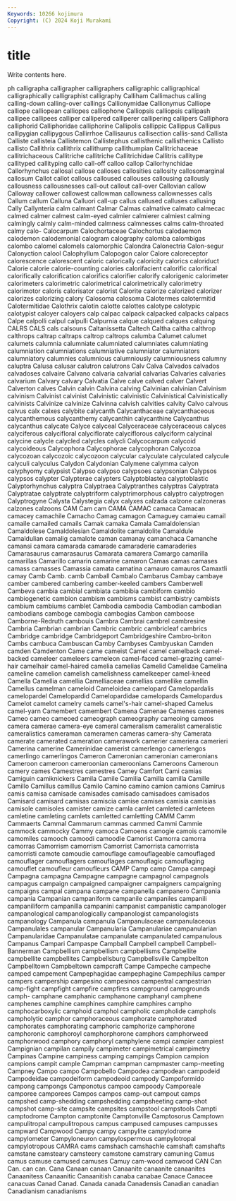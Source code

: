 ```yaml
---
Keywords: 10266 kojimura
Copyright: (C) 2024 Koji Murakami
---
```


# title

Write contents here.



ph calligrapha
calligrapher calligraphers calligraphic calligraphical calligraphically calligraphist calligraphy Calliham Callimachus calling
calling-down calling-over callings Callionymidae Callionymus Calliope calliope calliopean calliopes calliophone
Calliopsis calliopsis callipash callipee callipees calliper callipered calliperer callipering callipers
Calliphora calliphorid Calliphoridae calliphorine Callipolis callippic Callippus Callipus callipygian callipygous
Callirrhoe Callisaurus callisection callis-sand Callista Calliste callisteia Callistemon Callistephus callisthenic
callisthenics Callisto callisto Callithrix callithrix callithump callithumpian Callitrichaceae callitrichaceous Callitriche
callitriche Callitrichidae Callitris callitype callityped callityping callo call-off calloo callop
Callorhynchidae Callorhynchus callosal callose calloses callosities callosity callosomarginal callosum Callot
callot callous calloused callouses callousing callously callousness callousnesses call-out callout
call-over Callovian callow Calloway callower callowest callowman callowness callownesses calls
Callum callum Calluna Calluori call-up callus callused calluses callusing Cally
Callynteria calm calmant Calmar Calmas calmative calmato calmecac calmed calmer
calmest calm-eyed calmier calmierer calmiest calming calmingly calmly calm-minded calmness
calmnesses calms calm-throated calmy calo- Calocarpum Calochortaceae Calochortus calodaemon calodemon
calodemonial calogram calography calomba calombigas calombo calomel calomels calomorphic Calondra
Calonectria Calon-segur Calonyction calool Calophyllum Calopogon calor Calore caloreceptor calorescence
calorescent caloric calorically caloricity calorics caloriduct Calorie calorie calorie-counting calories
calorifacient calorific calorifical calorifically calorification calorifics calorifier calorify calorigenic calorimeter
calorimeters calorimetric calorimetrical calorimetrically calorimetry calorimotor caloris calorisator calorist Calorite
calorize calorized calorizer calorizes calorizing calory Calosoma calosoma Calotermes calotermitid
Calotermitidae Calothrix calotin calotte calottes calotype calotypic calotypist caloyer caloyers
calp calpac calpack calpacked calpacks calpacs Calpe calpolli calpul calpulli
Calpurnia calque calqued calques calquing CALRS CALS cals calsouns Caltanissetta
Caltech Caltha caltha calthrop calthrops caltrap caltraps caltrop caltrops calumba
Calumet calumet calumets calumnia calumniate calumniated calumniates calumniating calumniation calumniations
calumniative calumniator calumniators calumniatory calumnies calumnious calumniously calumniousness calumny caluptra
Calusa calusar calutron calutrons Calv Calva Calvados calvados calvadoses calvaire
Calvano calvaria calvarial calvarias Calvaries calvaries calvarium Calvary calvary Calvatia
Calve calve calved calver Calvert Calverton calves Calvin calvin Calvina
calving Calvinian calvinian Calvinism calvinism Calvinist calvinist Calvinistic calvinistic Calvinistical
Calvinistically calvinists Calvinize calvinize Calvinna calvish calvities calvity Calvo calvous
calvus calx calxes calybite calycanth Calycanthaceae calycanthaceous calycanthemous calycanthemy calycanthin
calycanthine Calycanthus calycanthus calycate Calyce calyceal Calyceraceae calyceraceous calyces calyciferous
calycifloral calyciflorate calyciflorous calyciform calycinal calycine calycle calycled calycles calycli
Calycocarpum calycoid calycoideous Calycophora Calycophorae calycophoran Calycozoa calycozoan calycozoic calycozoon
calycular calyculate calyculated calycule calyculi calyculus Calydon Calydonian Calymene calymma
calyon calyphyomy calypsist Calypso calypso calypsoes calypsonian Calypsos calypsos calypter
Calypterae calypters Calyptoblastea calyptoblastic Calyptorhynchus calyptra Calyptraea Calyptranthes calyptras Calyptrata
Calyptratae calyptrate calyptriform calyptrimorphous calyptro calyptrogen Calyptrogyne Calysta Calystegia calyx
calyxes calzada calzone calzoneras calzones calzoons CAM Cam cam CAMA
CAMAC camaca Camacan camacey camachile Camacho Camag camagon Camaguey camaieu
camail camaile camailed camails Camak camaka Camala Camaldolensian Camaldolese Camaldolesian
Camaldolite camaldolite Camaldule Camaldulian camalig camalote caman camanay camanchaca Camanche
camansi camara camarada camarade camaraderie camaraderies Camarasaurus camarasaurus Camarata camarera
Camargo camarilla camarillas Camarillo camarin camarine camaron Camas camas camases
camass camasses Camassia camata camatina camauro camauros Camaxtli camay Camb
Camb. camb Camball Cambalo Cambarus Cambay cambaye camber cambered cambering
camber-keeled cambers Camberwell Cambeva cambia cambial cambiata cambibia cambiform cambio
cambiogenetic cambion cambism cambisms cambist cambistry cambists cambium cambiums camblet
Cambodia cambodia Cambodian cambodian cambodians camboge cambogia cambogias Cambon camboose
Camborne-Redruth cambouis Cambra Cambrai cambrel cambresine Cambria Cambrian cambrian Cambric
cambric cambricleaf cambrics Cambridge cambridge Cambridgeport Cambridgeshire Cambro-briton Cambs cambuca
Cambuscan Camby Cambyses Cambyuskan Camden camden Camdenton Came came cameist
Camel camel camelback camel-backed cameleer cameleers cameleon camel-faced camel-grazing camel-hair
camelhair camel-haired camelia camelias Camelid Camelidae Camelina cameline camelion camelish
camelishness camelkeeper camel-kneed Camella Camellia camellia Camelliaceae camellias camellike camellin
Camellus camelman cameloid Cameloidea camelopard Camelopardalis camelopardel Camelopardid Camelopardidae camelopards
Camelopardus Camelot camelot camelry camels camel's-hair camel-shaped Camelus camel-yarn Camembert
camembert Camena Camenae Camenes camenes Cameo cameo cameoed cameograph cameography
cameoing cameos camera camerae camera-eye cameral cameralism cameralist cameralistic cameralistics
cameraman cameramen cameras camera-shy Camerata camerate camerated cameration camerawork camerier
cameriera camerieri Camerina camerine Camerinidae camerist camerlengo camerlengos camerlingo camerlingos
Cameron Cameronian cameronian cameronians Cameroon cameroon cameroonian cameroonians Cameroons Cameroun
camery cames Camestres camestres Camey Camfort Cami camias Camiguin camiknickers
Camila Camile Camilia Camilla camilla Camille Camillo Camillus camillus Camilo
Camino camino camion camions Camirus camis camisa camisade camisades camisado
camisadoes camisados Camisard camisard camisas camiscia camise camises camisia camisias
camisole camisoles camister camize camla camlet camleted camleteen camletine camleting
camlets camletted camletting CAMM Camm Cammaerts Cammal Cammarum cammas cammed
Cammi Cammie cammock cammocky Cammy camoca Camoens camogie camois camomile
camomiles camooch camoodi camoodie Camorist Camorra camorra camorras Camorrism camorrism
Camorrist Camorrista camorrista camorristi camote camoudie camouflage camouflageable camouflaged camouflager
camouflagers camouflages camouflagic camouflaging camouflet camoufleur camoufleurs CAMP Camp camp
Campa campagi Campagna campagna Campagne campagne campagnol campagnols campagus campaign
campaigned campaigner campaigners campaigning campaigns campal campana campane campanella campanero
Campania campania Campanian campaniform campanile campaniles campanili campaniliform campanilla campanini
campanist campanistic campanologer campanological campanologically campanologist campanologists campanology Campanula campanula
Campanulaceae campanulaceous Campanulales campanular Campanularia Campanulariae campanularian Campanularidae Campanulatae campanulate
campanulated campanulous Campanus Campari Campaspe Campball Campbell campbell Campbell-Bannerman Campbellism
campbellism campbellisms Campbellite campbellite campbellites Campbellsburg Campbellsville Campbellton Campbelltown Campbeltown
campcraft Campe Campeche campeche camped campement Campephagidae campephagine Campephilus camper
campers campership campesino campesinos campestral campestrian camp-fight campfight campfire campfires
campground campgrounds camph- camphane camphanic camphanone camphanyl camphene camphenes camphine
camphines camphire camphires campho camphocarboxylic camphoid camphol campholic campholide camphols
campholytic camphor camphoraceous camphorate camphorated camphorates camphorating camphoric camphorize camphorone
camphoronic camphoroyl camphorphorone camphors camphorweed camphorwood camphory camphoryl camphylene campi
campier campiest Campignian campilan campily campimeter campimetrical campimetry Campinas Campine
campiness camping campings Campion campion campions campit cample Campman campman
campmaster camp-meeting Campney Campo campo Campobello Campodea campodean campodeid Campodeidae
campodeiform campodeoid campody Campoformido campong campongs Camponotus campoo campoody Camporeale
camporee camporees Campos campos camp-out campout camps campshed camp-shedding campshedding
campsheeting camp-shot campshot camp-site campsite campsites campstool campstools Campti camptodrome
Campton camptonite Camptonville Camptosorus Camptown campulitropal campulitropous campus campused campuses
campusses campward Campwood Campy campy campylite campylodrome campylometer Campyloneuron campylospermous
campylotropal campylotropous CAMRA cams camshach camshachle camshaft camshafts camstane camsteary
camsteery camstone camstrary camuning Camus camus camuse camused camuses Camuy
cam-wood camwood CAN Can Can. can can. Cana Canaan canaan
Canaanite canaanite canaanites Canaanitess Canaanitic Canaanitish canaba canabae Canace Canacee
canacuas Canad Canad. Canada canada Canadensis Canadian canadian Canadianism canadianisms
